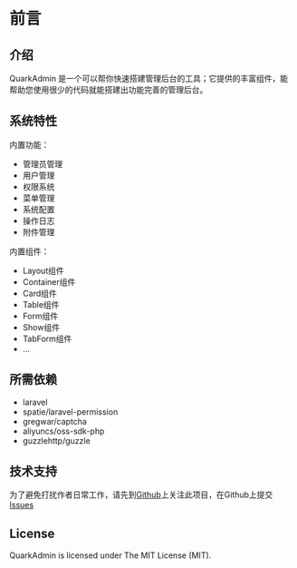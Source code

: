 # 前言

## 介绍
QuarkAdmin 是一个可以帮你快速搭建管理后台的工具；它提供的丰富组件，能帮助您使用很少的代码就能搭建出功能完善的管理后台。

## 系统特性
内置功能：
* 管理员管理
* 用户管理
* 权限系统
* 菜单管理
* 系统配置
* 操作日志
* 附件管理

内置组件：
* Layout组件
* Container组件
* Card组件
* Table组件
* Form组件
* Show组件
* TabForm组件
* ...

## 所需依赖
* laravel
* spatie/laravel-permission
* gregwar/captcha
* aliyuncs/oss-sdk-php
* guzzlehttp/guzzle

## 技术支持
为了避免打扰作者日常工作，请先到[Github](https://github.com/quarkcms/quark-admin)上关注此项目，在Github上提交[Issues](https://github.com/quarkcms/quark-admin/issues)

## License
QuarkAdmin is licensed under The MIT License (MIT).